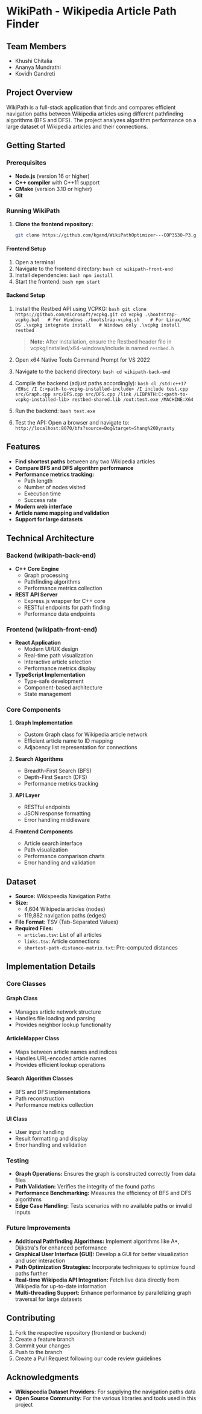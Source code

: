 # WikiPath - Wikipedia Article Path Finder

## Team Members
- Khushi Chitalia
- Ananya Mundrathi
- Kovidh Gandreti

## Project Overview
WikiPath is a full-stack application that finds and compares efficient navigation paths between Wikipedia articles using different pathfinding algorithms (BFS and DFS). The project analyzes algorithm performance on a large dataset of Wikipedia articles and their connections.

## Getting Started

### Prerequisites
- **Node.js** (version 16 or higher)
- **C++ compiler** with C++11 support
- **CMake** (version 3.10 or higher)
- **Git**

### Running WikiPath

1. **Clone the frontend repository:**
    ```bash
    git clone https://github.com/kgand/WikiPathOptimizer---COP3530-P3.git
    ```

#### Frontend Setup
1. Open a terminal
2. Navigate to the frontend directory:   ```bash
   cd wikipath-front-end   ```
3. Install dependencies:   ```bash
   npm install   ```
4. Start the frontend:   ```bash
   npm start   ```

#### Backend Setup
1. Install the Restbed API using VCPKG:   ```bash
   git clone https://github.com/microsoft/vcpkg.git
   cd vcpkg
   .\bootstrap-vcpkg.bat   # For Windows
   ./bootstrap-vcpkg.sh    # For Linux/MAC OS
   .\vcpkg integrate install   # Windows only
   .\vcpkg install restbed   ```
   > **Note:** After installation, ensure the Restbed header file in vcpkg/installed/x64-windows/include is named `restbed.h`

2. Open x64 Native Tools Command Prompt for VS 2022

3. Navigate to the backend directory:   ```bash
   cd wikipath-back-end   ```

4. Compile the backend (adjust paths accordingly):   ```bash
   cl /std:c++17 /EHsc /I C:<path-to-vcpkg-installed-include> /I include test.cpp src/Graph.cpp src/BFS.cpp src/DFS.cpp /link /LIBPATH:C:<path-to-vcpkg-installed-lib> restbed-shared.lib /out:test.exe /MACHINE:X64   ```

5. Run the backend:   ```bash
   test.exe   ```

6. Test the API:
   Open a browser and navigate to:   ```
   http://localhost:8070/bfs?source=Dog&target=Shang%20Dynasty   ```

## Features
- **Find shortest paths** between any two Wikipedia articles
- **Compare BFS and DFS algorithm performance**
- **Performance metrics tracking:**
  - Path length
  - Number of nodes visited
  - Execution time
  - Success rate
- **Modern web interface**
- **Article name mapping and validation**
- **Support for large datasets**

## Technical Architecture

### Backend (wikipath-back-end)
- **C++ Core Engine**
  - Graph processing
  - Pathfinding algorithms
  - Performance metrics collection
- **REST API Server**
  - Express.js wrapper for C++ core
  - RESTful endpoints for path finding
  - Performance data endpoints

### Frontend (wikipath-front-end)
- **React Application**
  - Modern UI/UX design
  - Real-time path visualization
  - Interactive article selection
  - Performance metrics display
- **TypeScript Implementation**
  - Type-safe development
  - Component-based architecture
  - State management

### Core Components
1. **Graph Implementation**
   - Custom Graph class for Wikipedia article network
   - Efficient article name to ID mapping
   - Adjacency list representation for connections

2. **Search Algorithms**
   - Breadth-First Search (BFS)
   - Depth-First Search (DFS)
   - Performance metrics tracking

3. **API Layer**
   - RESTful endpoints
   - JSON response formatting
   - Error handling middleware

4. **Frontend Components**
   - Article search interface
   - Path visualization
   - Performance comparison charts
   - Error handling and validation

## Dataset
- **Source:** Wikispeedia Navigation Paths
- **Size:** 
  - 4,604 Wikipedia articles (nodes)
  - 119,882 navigation paths (edges)
- **File Format:** TSV (Tab-Separated Values)
- **Required Files:**
  - `articles.tsv`: List of all articles
  - `links.tsv`: Article connections
  - `shortest-path-distance-matrix.txt`: Pre-computed distances



## Implementation Details

### Core Classes

#### Graph Class
- Manages article network structure
- Handles file loading and parsing
- Provides neighbor lookup functionality

#### ArticleMapper Class
- Maps between article names and indices
- Handles URL-encoded article names
- Provides efficient lookup operations

#### Search Algorithm Classes
- BFS and DFS implementations
- Path reconstruction
- Performance metrics collection

#### UI Class
- User input handling
- Result formatting and display
- Error handling and validation

### Testing
- **Graph Operations:** Ensures the graph is constructed correctly from data files
- **Path Validation:** Verifies the integrity of the found paths
- **Performance Benchmarking:** Measures the efficiency of BFS and DFS algorithms
- **Edge Case Handling:** Tests scenarios with no available paths or invalid inputs

### Future Improvements
- **Additional Pathfinding Algorithms:** Implement algorithms like A*, Dijkstra's for enhanced performance
- **Graphical User Interface (GUI):** Develop a GUI for better visualization and user interaction
- **Path Optimization Strategies:** Incorporate techniques to optimize found paths further
- **Real-time Wikipedia API Integration:** Fetch live data directly from Wikipedia for up-to-date information
- **Multi-threading Support:** Enhance performance by parallelizing graph traversal for large datasets

## Contributing
1. Fork the respective repository (frontend or backend)
2. Create a feature branch
3. Commit your changes
4. Push to the branch
5. Create a Pull Request following our code review guidelines

## Acknowledgments
- **Wikispeedia Dataset Providers:** For supplying the navigation paths data
- **Open Source Community:** For the various libraries and tools used in this project
